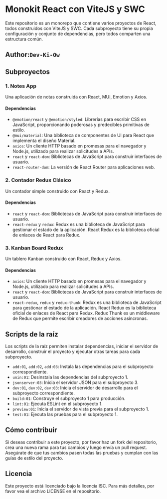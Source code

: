 # Monokit React con ViteJS y SWC

Este repositorio es un monorepo que contiene varios proyectos de React, todos construidos con ViteJS y SWC. Cada subproyecto tiene su propia configuración y conjunto de dependencias, pero todos comparten una estructura común.

## Author:`Dev-Ki-Ow`

## Subproyectos

### 1. Notes App

Una aplicación de notas construida con React, MUI, Emotion y Axios.

#### Dependencias

- `@emotion/react` y `@emotion/styled`: Librerías para escribir CSS en JavaScript, proporcionando poderosas y predecibles primitivas de estilo.
- `@mui/material`: Una biblioteca de componentes de UI para React que implementa el diseño Material.
- `axios`: Un cliente HTTP basado en promesas para el navegador y Node.js, utilizado para realizar solicitudes a APIs.
- `react` y `react-dom`: Bibliotecas de JavaScript para construir interfaces de usuario.
- `react-router-dom`: La versión de React Router para aplicaciones web.

### 2. Contador Redux Clásico

Un contador simple construido con React y Redux.

#### Dependencias

- `react` y `react-dom`: Bibliotecas de JavaScript para construir interfaces de usuario.
- `react-redux` y `redux`: Redux es una biblioteca de JavaScript para gestionar el estado de la aplicación. React Redux es la biblioteca oficial de enlaces de React para Redux.

### 3. Kanban Board Redux

Un tablero Kanban construido con React, Redux y Axios.

#### Dependencias

- `axios`: Un cliente HTTP basado en promesas para el navegador y Node.js, utilizado para realizar solicitudes a APIs.
- `react` y `react-dom`: Bibliotecas de JavaScript para construir interfaces de usuario.
- `react-redux`, `redux` y `redux-thunk`: Redux es una biblioteca de JavaScript para gestionar el estado de la aplicación. React Redux es la biblioteca oficial de enlaces de React para Redux. Redux Thunk es un middleware de Redux que permite escribir creadores de acciones asíncronas.

## Scripts de la raíz

Los scripts de la raíz permiten instalar dependencias, iniciar el servidor de desarrollo, construir el proyecto y ejecutar otras tareas para cada subproyecto.

- `add:01`, `add:02`, `add:03`: Instala las dependencias para el subproyecto correspondiente.
- `unin:01`: Desinstala las dependencias del subproyecto 1.
- `jsonserver:03`: Inicia el servidor JSON para el subproyecto 3.
- `dev:01`, `dev:02`, `dev:03`: Inicia el servidor de desarrollo para el subproyecto correspondiente.
- `build:01`: Construye el subproyecto 1 para producción.
- `lint:01`: Ejecuta ESLint en el subproyecto 1.
- `preview:01`: Inicia el servidor de vista previa para el subproyecto 1.
- `test:01`: Ejecuta las pruebas para el subproyecto 1.

## Cómo contribuir

Si deseas contribuir a este proyecto, por favor haz un fork del repositorio, crea una nueva rama para tus cambios y luego envía un pull request. Asegúrate de que tus cambios pasen todas las pruebas y cumplan con las guías de estilo del proyecto.

## Licencia

Este proyecto está licenciado bajo la licencia ISC. Para más detalles, por favor vea el archivo LICENSE en el repositorio.
